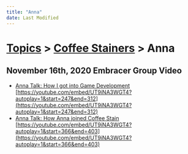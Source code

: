 ```yaml
---
title: "Anna"
date: Last Modified
---
```

# [Topics](../../topics.md) > [Coffee Stainers](../../topics/coffee-stainers.md) > Anna

## November 16th, 2020 Embracer Group Video
* [Anna Talk: How I got into Game Development](../../transcriptions/yt-UT9iNA3WGT4,247.358898,311.51120000000003.md) [https://youtube.com/embed/UT9iNA3WGT4?autoplay=1&start=247&end=312](https://youtube.com/embed/UT9iNA3WGT4?autoplay=1&start=247&end=312)
* [Anna Talk: How Anna joined Coffee Stain](../../transcriptions/yt-UT9iNA3WGT4,366.07956,402.7023.md) [https://youtube.com/embed/UT9iNA3WGT4?autoplay=1&start=366&end=403](https://youtube.com/embed/UT9iNA3WGT4?autoplay=1&start=366&end=403)
